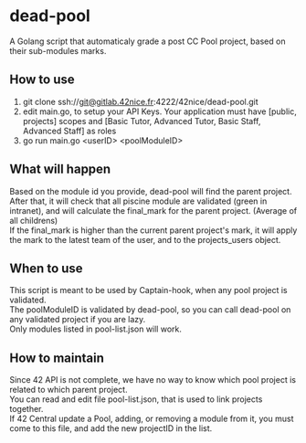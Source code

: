# dead-pool
A Golang script that automaticaly grade a post CC Pool project, based on their sub-modules marks.

## How to use
1. git clone ssh://git@gitlab.42nice.fr:4222/42nice/dead-pool.git
2. edit main.go, to setup your API Keys. Your application must have [public, projects] scopes and [Basic Tutor, Advanced Tutor, Basic Staff, Advanced Staff] as roles
3. go run main.go \<userID\> \<poolModuleID\>

## What will happen
Based on the module id you provide, dead-pool will find the parent project.  
After that, it will check that all piscine module are validated (green in intranet), and will calculate the final_mark for the parent project. (Average of all childrens)  
If the final_mark is higher than the current parent project's mark, it will apply the mark to the latest team of the user, and to the projects_users object.

## When to use
This script is meant to be used by Captain-hook, when any pool project is validated.  
The poolModuleID is validated by dead-pool, so you can call dead-pool on any validated project if you are lazy.  
Only modules listed in pool-list.json will work.  

## How to maintain
Since 42 API is not complete, we have no way to know which pool project is related to which parent project.  
You can read and edit file pool-list.json, that is used to link projects together.  
If 42 Central update a Pool, adding, or removing a module from it, you must come to this file, and add the new projectID in the list.  